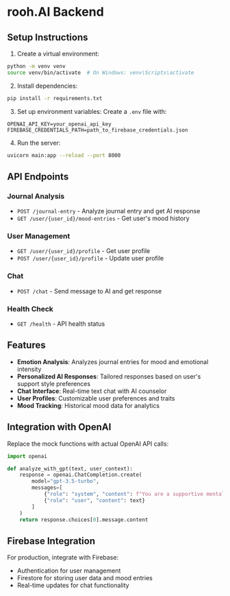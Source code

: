 # rooh.AI Backend

## Setup Instructions

1. Create a virtual environment:
```bash
python -m venv venv
source venv/bin/activate  # On Windows: venv\Scripts\activate
```

2. Install dependencies:
```bash
pip install -r requirements.txt
```

3. Set up environment variables:
Create a `.env` file with:
```
OPENAI_API_KEY=your_openai_api_key
FIREBASE_CREDENTIALS_PATH=path_to_firebase_credentials.json
```

4. Run the server:
```bash
uvicorn main:app --reload --port 8000
```

## API Endpoints

### Journal Analysis
- `POST /journal-entry` - Analyze journal entry and get AI response
- `GET /user/{user_id}/mood-entries` - Get user's mood history

### User Management
- `GET /user/{user_id}/profile` - Get user profile
- `POST /user/{user_id}/profile` - Update user profile

### Chat
- `POST /chat` - Send message to AI and get response

### Health Check
- `GET /health` - API health status

## Features

- **Emotion Analysis**: Analyzes journal entries for mood and emotional intensity
- **Personalized AI Responses**: Tailored responses based on user's support style preferences
- **Chat Interface**: Real-time text chat with AI counselor
- **User Profiles**: Customizable user preferences and traits
- **Mood Tracking**: Historical mood data for analytics

## Integration with OpenAI

Replace the mock functions with actual OpenAI API calls:

```python
import openai

def analyze_with_gpt(text, user_context):
    response = openai.ChatCompletion.create(
        model="gpt-3.5-turbo",
        messages=[
            {"role": "system", "content": f"You are a supportive mental wellness assistant..."},
            {"role": "user", "content": text}
        ]
    )
    return response.choices[0].message.content
```

## Firebase Integration

For production, integrate with Firebase:
- Authentication for user management
- Firestore for storing user data and mood entries
- Real-time updates for chat functionality